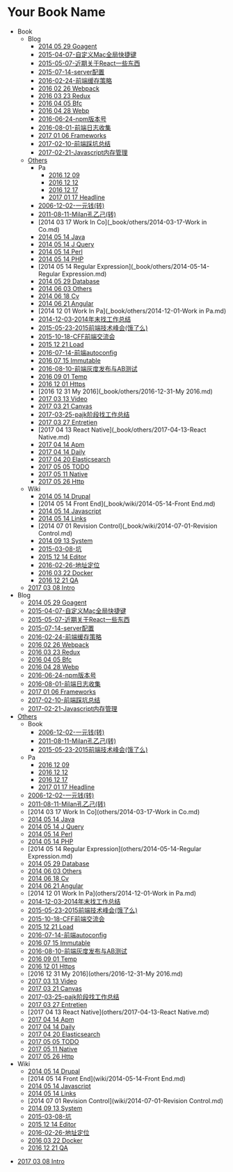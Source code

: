 # Your Book Name

- Book
  - Blog
    * [2014 05 29 Goagent](_book/blog/2014-05-29-Goagent.md)
    * [2015-04-07-自定义Mac全局快捷键](_book/blog/2015-04-07-自定义Mac全局快捷键.md)
    * [2015-05-07-近期关于React一些东西](_book/blog/2015-05-07-近期关于React一些东西.md)
    * [2015-07-14-server配置](_book/blog/2015-07-14-server配置.md)
    * [2016-02-24-前端缓存策略](_book/blog/2016-02-24-前端缓存策略.md)
    * [2016 02 26 Webpack](_book/blog/2016-02-26-webpack.md)
    * [2016 03 23 Redux](_book/blog/2016-03-23-redux.md)
    * [2016 04 05 Bfc](_book/blog/2016-04-05-bfc.md)
    * [2016 04 28 Webp](_book/blog/2016-04-28-webp.md)
    * [2016-06-24-npm版本号](_book/blog/2016-06-24-npm版本号.md)
    * [2016-08-01-前端日志收集](_book/blog/2016-08-01-前端日志收集.md)
    * [2017 01 06 Frameworks](_book/blog/2017-01-06-frameworks.md)
    * [2017-02-10-前端踩坑总结](_book/blog/2017-02-10-前端踩坑总结.md)
    * [2017-02-21-Javascript内存管理](_book/blog/2017-02-21-Javascript内存管理.md)
  - [Others](_book/others/README.md)
    - Pa
      * [2016 12 09](_book/others/pa/2016-12-09.md)
      * [2016 12 12](_book/others/pa/2016-12-12.md)
      * [2016 12 17](_book/others/pa/2016-12-17.md)
      * [2017 01 17 Headline](_book/others/pa/2017-01-17-headline.md)
    * [2006-12-02-一元钱(转)](_book/others/2006-12-02-一元钱(转).md)
    * [2011-08-11-Milan孔乙己(转)](_book/others/2011-08-11-Milan孔乙己(转).md)
    * [2014 03 17 Work In Co](_book/others/2014-03-17-Work in Co.md)
    * [2014 05 14 Java](_book/others/2014-05-14-Java.md)
    * [2014 05 14 J Query](_book/others/2014-05-14-jQuery.md)
    * [2014 05 14 Perl](_book/others/2014-05-14-Perl.md)
    * [2014 05 14 PHP](_book/others/2014-05-14-PHP.md)
    * [2014 05 14 Regular Expression](_book/others/2014-05-14-Regular Expression.md)
    * [2014 05 29 Database](_book/others/2014-05-29-Database.md)
    * [2014 06 03 Others](_book/others/2014-06-03-Others.md)
    * [2014 06 18 Cv](_book/others/2014-06-18-cv.md)
    * [2014 06 21 Angular](_book/others/2014-06-21-Angular.md)
    * [2014 12 01 Work In Pa](_book/others/2014-12-01-Work in Pa.md)
    * [2014-12-03-2014年末找工作总结](_book/others/2014-12-03-2014年末找工作总结.md)
    * [2015-05-23-2015前端技术峰会(饿了么)](_book/others/2015-05-23-2015前端技术峰会(饿了么).md)
    * [2015-10-18-CFF前端交流会](_book/others/2015-10-18-CFF前端交流会.md)
    * [2015 12 21 Load](_book/others/2015-12-21-Load.md)
    * [2016-07-14-前端autoconfig](_book/others/2016-07-14-前端autoconfig.md)
    * [2016 07 15 Immutable](_book/others/2016-07-15-immutable.md)
    * [2016-08-10-前端灰度发布与AB测试](_book/others/2016-08-10-前端灰度发布与AB测试.md)
    * [2016 09 01 Temp](_book/others/2016-09-01-temp.md)
    * [2016 12 01 Https](_book/others/2016-12-01-https.md)
    * [2016 12 31 My 2016](_book/others/2016-12-31-My 2016.md)
    * [2017 03 13 Video](_book/others/2017-03-13-video.md)
    * [2017 03 21 Canvas](_book/others/2017-03-21-canvas.md)
    * [2017-03-25-pajk阶段找工作总结](_book/others/2017-03-25-pajk阶段找工作总结.md)
    * [2017 03 27 Entretien](_book/others/2017-03-27-entretien.md)
    * [2017 04 13 React Native](_book/others/2017-04-13-React Native.md)
    * [2017 04 14 Apm](_book/others/2017-04-14-apm.md)
    * [2017 04 14 Daily](_book/others/2017-04-14-daily.md)
    * [2017 04 20 Elasticsearch](_book/others/2017-04-20-elasticsearch.md)
    * [2017 05 05 TODO](_book/others/2017-05-05-TODO.md)
    * [2017 05 11 Native](_book/others/2017-05-11-native.md)
    * [2017 05 26 Http](_book/others/2017-05-26-http.md)
  - Wiki
    * [2014 05 14 Drupal](_book/wiki/2014-05-14-Drupal.md)
    * [2014 05 14 Front End](_book/wiki/2014-05-14-Front End.md)
    * [2014 05 14 Javascript](_book/wiki/2014-05-14-Javascript.md)
    * [2014 05 14 Links](_book/wiki/2014-05-14-Links.md)
    * [2014 07 01 Revision Control](_book/wiki/2014-07-01-Revision Control.md)
    * [2014 09 13 System](_book/wiki/2014-09-13-System.md)
    * [2015-03-08-坑](_book/wiki/2015-03-08-坑.md)
    * [2015 12 14 Editor](_book/wiki/2015-12-14-Editor.md)
    * [2016-02-26-地址定位](_book/wiki/2016-02-26-地址定位.md)
    * [2016 03 22 Docker](_book/wiki/2016-03-22-docker.md)
    * [2016 12 21 QA](_book/wiki/2016-12-21-QA.md)
  * [2017 03 08 Intro](_book/2017-03-08-intro.md)
- Blog
  * [2014 05 29 Goagent](blog/2014-05-29-Goagent.md)
  * [2015-04-07-自定义Mac全局快捷键](blog/2015-04-07-自定义Mac全局快捷键.md)
  * [2015-05-07-近期关于React一些东西](blog/2015-05-07-近期关于React一些东西.md)
  * [2015-07-14-server配置](blog/2015-07-14-server配置.md)
  * [2016-02-24-前端缓存策略](blog/2016-02-24-前端缓存策略.md)
  * [2016 02 26 Webpack](blog/2016-02-26-webpack.md)
  * [2016 03 23 Redux](blog/2016-03-23-redux.md)
  * [2016 04 05 Bfc](blog/2016-04-05-bfc.md)
  * [2016 04 28 Webp](blog/2016-04-28-webp.md)
  * [2016-06-24-npm版本号](blog/2016-06-24-npm版本号.md)
  * [2016-08-01-前端日志收集](blog/2016-08-01-前端日志收集.md)
  * [2017 01 06 Frameworks](blog/2017-01-06-frameworks.md)
  * [2017-02-10-前端踩坑总结](blog/2017-02-10-前端踩坑总结.md)
  * [2017-02-21-Javascript内存管理](blog/2017-02-21-Javascript内存管理.md)
- [Others](others/README.md)
  - Book
    * [2006-12-02-一元钱(转)](others/_book/2006-12-02-一元钱(转).md)
    * [2011-08-11-Milan孔乙己(转)](others/_book/2011-08-11-Milan孔乙己(转).md)
    * [2015-05-23-2015前端技术峰会(饿了么)](others/_book/2015-05-23-2015前端技术峰会(饿了么).md)
  - Pa
    * [2016 12 09](others/pa/2016-12-09.md)
    * [2016 12 12](others/pa/2016-12-12.md)
    * [2016 12 17](others/pa/2016-12-17.md)
    * [2017 01 17 Headline](others/pa/2017-01-17-headline.md)
  * [2006-12-02-一元钱(转)](others/2006-12-02-一元钱(转).md)
  * [2011-08-11-Milan孔乙己(转)](others/2011-08-11-Milan孔乙己(转).md)
  * [2014 03 17 Work In Co](others/2014-03-17-Work in Co.md)
  * [2014 05 14 Java](others/2014-05-14-Java.md)
  * [2014 05 14 J Query](others/2014-05-14-jQuery.md)
  * [2014 05 14 Perl](others/2014-05-14-Perl.md)
  * [2014 05 14 PHP](others/2014-05-14-PHP.md)
  * [2014 05 14 Regular Expression](others/2014-05-14-Regular Expression.md)
  * [2014 05 29 Database](others/2014-05-29-Database.md)
  * [2014 06 03 Others](others/2014-06-03-Others.md)
  * [2014 06 18 Cv](others/2014-06-18-cv.md)
  * [2014 06 21 Angular](others/2014-06-21-Angular.md)
  * [2014 12 01 Work In Pa](others/2014-12-01-Work in Pa.md)
  * [2014-12-03-2014年末找工作总结](others/2014-12-03-2014年末找工作总结.md)
  * [2015-05-23-2015前端技术峰会(饿了么)](others/2015-05-23-2015前端技术峰会(饿了么).md)
  * [2015-10-18-CFF前端交流会](others/2015-10-18-CFF前端交流会.md)
  * [2015 12 21 Load](others/2015-12-21-Load.md)
  * [2016-07-14-前端autoconfig](others/2016-07-14-前端autoconfig.md)
  * [2016 07 15 Immutable](others/2016-07-15-immutable.md)
  * [2016-08-10-前端灰度发布与AB测试](others/2016-08-10-前端灰度发布与AB测试.md)
  * [2016 09 01 Temp](others/2016-09-01-temp.md)
  * [2016 12 01 Https](others/2016-12-01-https.md)
  * [2016 12 31 My 2016](others/2016-12-31-My 2016.md)
  * [2017 03 13 Video](others/2017-03-13-video.md)
  * [2017 03 21 Canvas](others/2017-03-21-canvas.md)
  * [2017-03-25-pajk阶段找工作总结](others/2017-03-25-pajk阶段找工作总结.md)
  * [2017 03 27 Entretien](others/2017-03-27-entretien.md)
  * [2017 04 13 React Native](others/2017-04-13-React Native.md)
  * [2017 04 14 Apm](others/2017-04-14-apm.md)
  * [2017 04 14 Daily](others/2017-04-14-daily.md)
  * [2017 04 20 Elasticsearch](others/2017-04-20-elasticsearch.md)
  * [2017 05 05 TODO](others/2017-05-05-TODO.md)
  * [2017 05 11 Native](others/2017-05-11-native.md)
  * [2017 05 26 Http](others/2017-05-26-http.md)
- Wiki
  * [2014 05 14 Drupal](wiki/2014-05-14-Drupal.md)
  * [2014 05 14 Front End](wiki/2014-05-14-Front End.md)
  * [2014 05 14 Javascript](wiki/2014-05-14-Javascript.md)
  * [2014 05 14 Links](wiki/2014-05-14-Links.md)
  * [2014 07 01 Revision Control](wiki/2014-07-01-Revision Control.md)
  * [2014 09 13 System](wiki/2014-09-13-System.md)
  * [2015-03-08-坑](wiki/2015-03-08-坑.md)
  * [2015 12 14 Editor](wiki/2015-12-14-Editor.md)
  * [2016-02-26-地址定位](wiki/2016-02-26-地址定位.md)
  * [2016 03 22 Docker](wiki/2016-03-22-docker.md)
  * [2016 12 21 QA](wiki/2016-12-21-QA.md)
* [2017 03 08 Intro](2017-03-08-intro.md)
